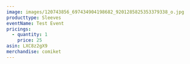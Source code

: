 ```yaml
---
image: images/120743856_697434904198682_9201285825353379338_o.jpg
producttype: Sleeves
eventName: Test Event
pricings:
  - quantity: 1
    price: 25
asin: LXC8z2gX9
merchandise: comiket
---
```

